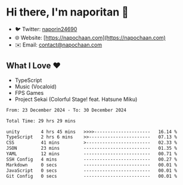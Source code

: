 # Hi there, I'm naporitan 👋

- 🐦 Twitter: [naporin24690](https://twitter.com/naporin24690)
- 🌐 Website: [https://napochaan.com](https://napochaan.com)
- ✉️ Email: [contact@napochaan.com](mailto:contact@napochaan.com)

## What I Love ❤️
- TypeScript
- Music (Vocaloid)
- FPS Games
- Project Sekai (Colorful Stage! feat. Hatsune Miku)

<!--START_SECTION:waka-->

```txt
From: 23 December 2024 - To: 30 December 2024

Total Time: 29 hrs 29 mins

unity        4 hrs 45 mins   >>>>---------------------   16.14 %
TypeScript   2 hrs 6 mins    >>-----------------------   07.13 %
CSS          41 mins         >------------------------   02.33 %
JSON         23 mins         -------------------------   01.35 %
YAML         12 mins         -------------------------   00.71 %
SSH Config   4 mins          -------------------------   00.27 %
Markdown     0 secs          -------------------------   00.01 %
JavaScript   0 secs          -------------------------   00.01 %
Git Config   0 secs          -------------------------   00.01 %
```

<!--END_SECTION:waka-->


